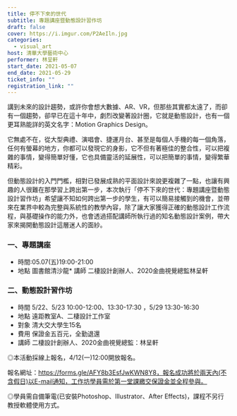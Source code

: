 ```yaml
---
title: 停不下來的世代
subtitle: 專題講座暨動態設計習作坊
draft: false
cover: https://i.imgur.com/P2AeIln.jpg
categories:
  - visual_art
host: 清華大學藝術中心
performer: 林呈軒
start_date: 2021-05-07
end_date: 2021-05-29
ticket_info: ""
registration_link: ""
---
```

講到未來的設計趨勢，或許你會想大數據、AR、VR，但那些其實都太遠了，而卻有一個趨勢，卻早已在這十年中，劇烈改變著設計圈，它就是動態設計，也有一個更耳熟能詳的英文名字：Motion Graphics Design。

它無處不在，從大型典禮、演唱會、捷運月台、甚至是每個人手機的每一個角落，任何有螢幕的地方，你都可以發現它的身影，它不但有著極佳的整合性，可以把複雜的事情，變得簡單好懂，它也具備靈活的延展性，可以把簡單的事情，變得繁華精彩。

但動態設計的入門門檻，相對已發展成熟的平面設計來說更複雜了一點，也讓有興趣的人很難在那學習上跨出第一步，本次執行「停不下來的世代：專題講座暨動態設計習作坊」希望讓不知如何跨出第一步的學生，有可以簡易接觸到的機會，並帶來在業界中較為完整與系統性的教學內容，除了讓大家獲得正確的動態設計工作流程，與基礎操作的能力外，也會透過搭配講師所執行過的知名動態設計案例，帶大家來揭開動態設計這層迷人的面紗。

### 一、專題講座
* 時間:05.07(五)19:00-21:00
* 地點 圖書館清沙龍* 
講師 二棲設計創辦人、2020金曲視覺總監林呈軒

### 二、動態設計習作坊
* 時間 5/22、5/23 10:00-12:00、13:30-17:30 ，5/29 13:30-16:30
* 地點 遠距教室A、二棲設計工作室
* 對象 清大交大學生15名
* 費用 保證金五百元，全勤退還
* 講師 二棲設計創辦人、2020金曲視覺總監：林呈軒

◎本活動採線上報名，4/12(一)12:00開放報名。

報名網址：https://forms.gle/AFY8b3EsfJwKWN8Y8，報名成功將於兩天內(不含假日)以E-mail通知，工作坊學員需於第一堂課繳交保證金並全程參與。

◎學員需自備筆電(已安裝Photoshop、Illustrator、After Effects)，課程不另行教授軟體使用方式。